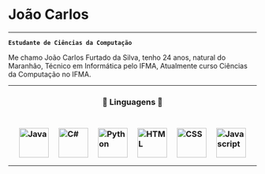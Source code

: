 # **João Carlos**

---
**`Estudante de Ciências da Computação`** 

Me chamo João Carlos Furtado da Silva, tenho 24 anos, natural do Maranhão, Técnico em Informática pelo IFMA, Atualmente curso Ciências da Computação no IFMA.

---

<h3><center><b>🤖 Linguagens 🤖</b></center><h3>
<br>

<div style="display: flex; justify-content: center; align-items: center; gap: 20px;">
    <img
        alt="Java"
        title="Java"
        width="60px"
        src="https://cdn.jsdelivr.net/gh/devicons/devicon@latest/icons/java/java-original-wordmark.svg" 
    />
    <img
        alt="C#"
        title="C#"
        width="60px"
        src="https://cdn.jsdelivr.net/gh/devicons/devicon@latest/icons/csharp/csharp-original.svg" 
    />
    <img
        alt="Python"
        title="Python"
        width="60px"
        src="https://cdn.jsdelivr.net/gh/devicons/devicon@latest/icons/python/python-original-wordmark.svg" 
    />
    <img
        alt="HTML"
        title="HTML"
        width="60px"
        src="https://cdn.jsdelivr.net/gh/devicons/devicon@latest/icons/html5/html5-original-wordmark.svg" 
    />
    <img
        alt="CSS"
        title="CSS"
        width="60px"
        src="https://cdn.jsdelivr.net/gh/devicons/devicon@latest/icons/css3/css3-original-wordmark.svg" 
    />
    <img
        alt="Javascript"
        title="Javascript"
        width="60px"
        src="https://cdn.jsdelivr.net/gh/devicons/devicon@latest/icons/javascript/javascript-original.svg" 
    />
</div>

---
